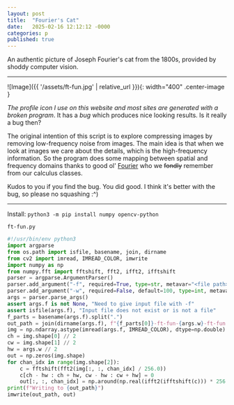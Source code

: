 ```yaml
---
layout: post
title:  "Fourier's Cat"
date:   2025-02-16 12:12:12 -0000
categories: p
published: true
---
```


An authentic picture of Joseph Fourier's cat from the 1800s, provided by shoddy computer vision.

---

![Image]({{ '/assets/ft-fun.jpg' | relative_url }}){: width="400" .center-image }

*The profile icon I use on this website and most sites are generated with a broken program*. It has a *bug* which produces nice looking results. Is it really a bug then?

The original intention of this script is to explore compressing images by removing low-frequency noise from images. The main idea is that when we look at images we care about the details, which is the high-frequency information. So the program does some mapping between spatial and frequency domains thanks to good ol' [Fourier](https://en.wikipedia.org/wiki/Joseph_Fourier) who we ~~fondly~~ remember from our calculus classes.

Kudos to you if you find the bug. You did good. I think it's better with the bug, so please no squashing :^)

---

Install: `python3 -m pip install numpy opencv-python`

`ft-fun.py`
```py
#!/usr/bin/env python3
import argparse
from os.path import isfile, basename, join, dirname
from cv2 import imread, IMREAD_COLOR, imwrite
import numpy as np
from numpy.fft import fftshift, fft2, ifft2, ifftshift
parser = argparse.ArgumentParser()
parser.add_argument("-f", required=True, type=str, metavar="<file path>", help="Input file")
parser.add_argument("-w", required=False, default=100, type=int, metavar="<int>", help="Width")
args = parser.parse_args()
assert args.f is not None, "Need to give input file with -f"
assert isfile(args.f), "Input file does not exist or is not a file"
f_parts = basename(args.f).split(".")
out_path = join(dirname(args.f), f"{f_parts[0]}-ft-fun-{args.w}-ft-fun.{'.'.join(f_parts[1:])}")
img = np.ndarray.astype(imread(args.f, IMREAD_COLOR), dtype=np.double)  # bgr >:(
ch = img.shape[0] // 2
cw = img.shape[1] // 2
hw = args.w // 2
out = np.zeros(img.shape)
for chan_idx in range(img.shape[2]):
    c = fftshift(fft2(img[:, :, chan_idx] / 256.0))
    c[ch - hw : ch + hw, cw - hw : cw + hw] = 0
    out[:, :, chan_idx] = np.around(np.real(ifft2(ifftshift(c))) * 256.0).astype("uint8")
print(f"Writing to {out_path}")
imwrite(out_path, out)
```

